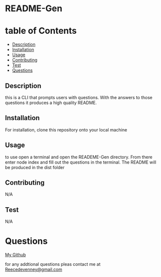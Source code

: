 
  # README-Gen
  
  # table of Contents
  - [Description](#description)
  - [Installation](#installation)
  - [Usage](#usage)
  - [Contributing](#contributing)
  - [Test](#test)
  - [Questions](#questions)
  

  ## Description
  this is a CLI that prompts users with questions.  With the answers to those questions it produces a high quality README.

  ## Installation
  For installation, clone this repository onto your local machine

  ## Usage
  to use open a terminal and open the READEME-Gen directory.  From there enter node index and fill out the questions in the terminal.  The README will be produced in the dist folder

  ## Contributing
  N/A

  ## Test
  N/A

  # Questions
  [My Github](https://github.com/ReeceDevenney)

  for any addtional questions pleas contact me at Reecedevenney@gmail.com

  
